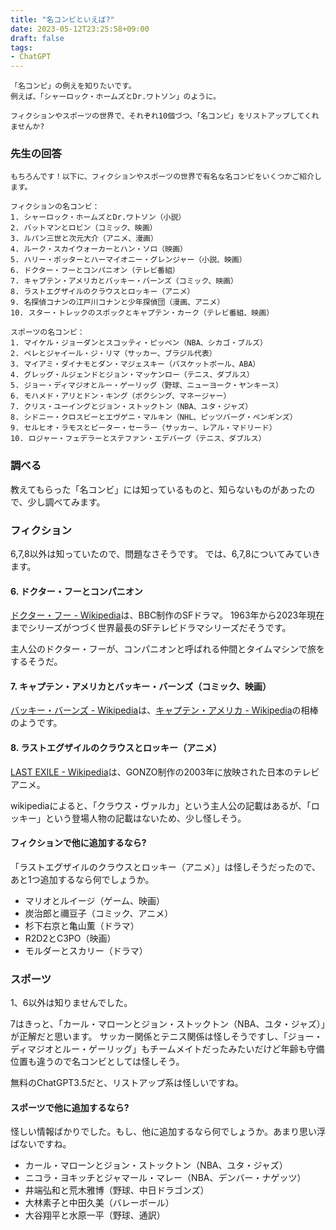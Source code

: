 ```yaml
---
title: "名コンビといえば?"
date: 2023-05-12T23:25:58+09:00
draft: false
tags:
- ChatGPT
---
```


```chatQ
「名コンビ」の例えを知りたいです。
例えば、「シャーロック・ホームズとDr.ワトソン」のように。

フィクションやスポーツの世界で、それぞれ10個づつ、「名コンビ」をリストアップしてくれませんか?
```
<!--more-->

### 先生の回答

```chatA
もちろんです！以下に、フィクションやスポーツの世界で有名な名コンビをいくつかご紹介します。

フィクションの名コンビ：
1. シャーロック・ホームズとDr.ワトソン（小説）
2. バットマンとロビン（コミック、映画）
3. ルパン三世と次元大介（アニメ、漫画）
4. ルーク・スカイウォーカーとハン・ソロ（映画）
5. ハリー・ポッターとハーマイオニー・グレンジャー（小説、映画）
6. ドクター・フーとコンパニオン（テレビ番組）
7. キャプテン・アメリカとバッキー・バーンズ（コミック、映画）
8. ラストエグザイルのクラウスとロッキー（アニメ）
9. 名探偵コナンの江戸川コナンと少年探偵団（漫画、アニメ）
10. スター・トレックのスポックとキャプテン・カーク（テレビ番組、映画）

スポーツの名コンビ：
1. マイケル・ジョーダンとスコッティ・ピッペン（NBA、シカゴ・ブルズ）
2. ペレとジャイール・ジ・リマ（サッカー、ブラジル代表）
3. マイアミ・ダイナモとダン・マジェスキー（バスケットボール、ABA）
4. グレッグ・ルジェンドとジョン・マッケンロー（テニス、ダブルス）
5. ジョー・ディマジオとルー・ゲーリッグ（野球、ニューヨーク・ヤンキース）
6. モハメド・アリとドン・キング（ボクシング、マネージャー）
7. クリス・ユーイングとジョン・ストックトン（NBA、ユタ・ジャズ）
8. シドニー・クロスビーとエヴゲニ・マルキン（NHL、ピッツバーグ・ペンギンズ）
9. セルヒオ・ラモスとピーター・セーラー（サッカー、レアル・マドリード）
10. ロジャー・フェデラーとステファン・エデバーグ（テニス、ダブルス）
```

### 調べる

教えてもらった「名コンビ」には知っているものと、知らないものがあったので、少し調べてみます。

### フィクション

6,7,8以外は知っていたので、問題なさそうです。
では、6,7,8についてみていきます。

#### 6. ドクター・フーとコンパニオン

[ドクター・フー - Wikipedia](https://ja.wikipedia.org/wiki/%E3%83%89%E3%82%AF%E3%82%BF%E3%83%BC%E3%83%BB%E3%83%95%E3%83%BC)は、BBC制作のSFドラマ。
1963年から2023年現在までシリーズがつづく世界最長のSFテレビドラマシリーズだそうです。

主人公のドクター・フーが、コンパニオンと呼ばれる仲間とタイムマシンで旅をするそうだ。

#### 7. キャプテン・アメリカとバッキー・バーンズ（コミック、映画）

[バッキー・バーンズ - Wikipedia](https://ja.wikipedia.org/wiki/%E3%83%90%E3%83%83%E3%82%AD%E3%83%BC%E3%83%BB%E3%83%90%E3%83%BC%E3%83%B3%E3%82%BA#MCU%E7%89%88)は、[キャプテン・アメリカ - Wikipedia](https://ja.wikipedia.org/wiki/%E3%82%AD%E3%83%A3%E3%83%97%E3%83%86%E3%83%B3%E3%83%BB%E3%82%A2%E3%83%A1%E3%83%AA%E3%82%AB)の相棒のようです。

#### 8. ラストエグザイルのクラウスとロッキー（アニメ）

[LAST EXILE - Wikipedia](https://ja.wikipedia.org/wiki/LAST_EXILE)は、GONZO制作の2003年に放映された日本のテレビアニメ。

wikipediaによると、「クラウス・ヴァルカ」という主人公の記載はあるが、「ロッキー」という登場人物の記載はないため、少し怪しそう。

#### フィクションで他に追加するなら?

「ラストエグザイルのクラウスとロッキー（アニメ）」は怪しそうだったので、あと1つ追加するなら何でしょうか。

- マリオとルイージ（ゲーム、映画）
- 炭治郎と禰豆子（コミック、アニメ）
- 杉下右京と亀山薫（ドラマ）
- R2D2とC3PO（映画）
- モルダーとスカリー（ドラマ）

### スポーツ

1、6以外は知りませんでした。

7はきっと、「カール・マローンとジョン・ストックトン（NBA、ユタ・ジャズ）」が正解だと思います。
サッカー関係とテニス関係は怪しそうですし、「ジョー・ディマジオとルー・ゲーリッグ」もチームメイトだったみたいだけど年齢も守備位置も違うので名コンビとしては怪しそう。

無料のChatGPT3.5だと、リストアップ系は怪しいですね。

#### スポーツで他に追加するなら?

怪しい情報ばかりでした。もし、他に追加するなら何でしょうか。あまり思い浮ばないですね。

- カール・マローンとジョン・ストックトン（NBA、ユタ・ジャズ）
- ニコラ・ヨキッチとジャマール・マレー（NBA、デンバー・ナゲッツ）
- 井端弘和と荒木雅博（野球、中日ドラゴンズ）
- 大林素子と中田久美（バレーボール）
- 大谷翔平と水原一平（野球、通訳）
